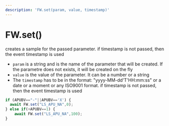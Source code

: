 ```yaml
---
description: 'FW.set(param, value, timestamp)'
---
```


# FW.set\(\)

creates a sample for the passed parameter. if timestamp is not passed, then the event timestamp is used



* `param` is a string and is the name of the parameter that will be created. If the parametre does not exists, it will be created on the fly
* `value` is the value of the parameter. It can be a number or a string
* The `timestamp` has to be in the format: "yyyy-MM-dd'T'HH:mm:ss" or a date or a moment or any ISO9001 format. if timestamp is not passed, then the event timestamp is used

```javascript
if (APUBV=="-"||APUBV=='X') {
  await FW.set("LS_APU_NA",0);
} else if(+APUBV==1) {
	await FW.set("LS_APU_NA",100);
}
```

